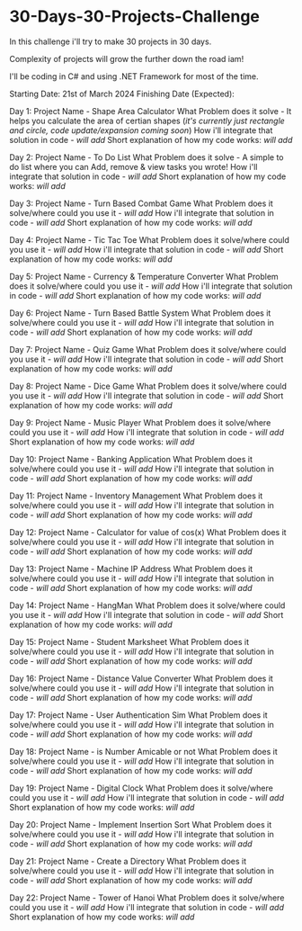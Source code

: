 # 30-Days-30-Projects-Challenge
In this challenge i'll try to make 30 projects in 30 days.

Complexity of projects will grow the further down the road iam!

I'll be coding in C# and using .NET Framework for most of the time.

Starting Date: 21st of March 2024
Finishing Date (Expected): 

Day 1:
Project Name - Shape Area Calculator
What Problem does it solve - It helps you calculate the area of certian shapes (*it's currently just rectangle and circle, code update/expansion coming soon*)
How i'll integrate that solution in code - *will add*
Short explanation of how my code works: *will add*

Day 2:
Project Name - To Do List 
What Problem does it solve - A simple to do list where you can Add, remove & view tasks you wrote!
How i'll integrate that solution in code - *will add*
Short explanation of how my code works: *will add*

Day 3:
Project Name - Turn Based Combat Game 
What Problem does it solve/where could you use it - *will add*
How i'll integrate that solution in code - *will add*
Short explanation of how my code works: *will add*

Day 4:
Project Name - Tic Tac Toe 
What Problem does it solve/where could you use it - *will add*
How i'll integrate that solution in code - *will add*
Short explanation of how my code works: *will add*

Day 5:
Project Name - Currency & Temperature Converter
What Problem does it solve/where could you use it - *will add*
How i'll integrate that solution in code - *will add*
Short explanation of how my code works: *will add*

Day 6:
Project Name - Turn Based Battle System 
What Problem does it solve/where could you use it - *will add*
How i'll integrate that solution in code - *will add*
Short explanation of how my code works: *will add*

Day 7:
Project Name - Quiz Game 
What Problem does it solve/where could you use it - *will add*
How i'll integrate that solution in code - *will add*
Short explanation of how my code works: *will add*

Day 8:
Project Name - Dice Game 
What Problem does it solve/where could you use it - *will add*
How i'll integrate that solution in code - *will add*
Short explanation of how my code works: *will add*

Day 9:
Project Name - Music Player
What Problem does it solve/where could you use it - *will add*
How i'll integrate that solution in code - *will add*
Short explanation of how my code works: *will add*

Day 10:
Project Name - Banking Application
What Problem does it solve/where could you use it - *will add*
How i'll integrate that solution in code - *will add*
Short explanation of how my code works: *will add*

Day 11:
Project Name - Inventory Management
What Problem does it solve/where could you use it - *will add*
How i'll integrate that solution in code - *will add*
Short explanation of how my code works: *will add*

Day 12:
Project Name - Calculator for value of cos(x)
What Problem does it solve/where could you use it - *will add*
How i'll integrate that solution in code - *will add*
Short explanation of how my code works: *will add*

Day 13:
Project Name - Machine IP Address
What Problem does it solve/where could you use it - *will add*
How i'll integrate that solution in code - *will add*
Short explanation of how my code works: *will add*

Day 14:
Project Name - HangMan
What Problem does it solve/where could you use it - *will add*
How i'll integrate that solution in code - *will add*
Short explanation of how my code works: *will add*

Day 15:
Project Name - Student Marksheet
What Problem does it solve/where could you use it - *will add*
How i'll integrate that solution in code - *will add*
Short explanation of how my code works: *will add*

Day 16:
Project Name - Distance Value Converter
What Problem does it solve/where could you use it - *will add*
How i'll integrate that solution in code - *will add*
Short explanation of how my code works: *will add*

Day 17:
Project Name - User Authentication Sim
What Problem does it solve/where could you use it - *will add*
How i'll integrate that solution in code - *will add*
Short explanation of how my code works: *will add*

Day 18:
Project Name - is Number Amicable or not
What Problem does it solve/where could you use it - *will add*
How i'll integrate that solution in code - *will add*
Short explanation of how my code works: *will add*

Day 19:
Project Name - Digital Clock
What Problem does it solve/where could you use it - *will add*
How i'll integrate that solution in code - *will add*
Short explanation of how my code works: *will add*

Day 20:
Project Name - Implement Insertion Sort
What Problem does it solve/where could you use it - *will add*
How i'll integrate that solution in code - *will add*
Short explanation of how my code works: *will add*

Day 21:
Project Name - Create a Directory
What Problem does it solve/where could you use it - *will add*
How i'll integrate that solution in code - *will add*
Short explanation of how my code works: *will add*

Day 22:
Project Name - Tower of Hanoi
What Problem does it solve/where could you use it - *will add*
How i'll integrate that solution in code - *will add*
Short explanation of how my code works: *will add*
